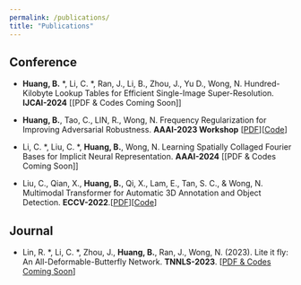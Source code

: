 ```yaml
---
permalink: /publications/
title: "Publications"
---
```


## Conference
+ **Huang, B.** *, Li, C. *, Ran, J., Li, B., Zhou, J., Yu D., Wong, N. Hundred-Kilobyte Lookup Tables for Efficient Single-Image Super-Resolution. **IJCAI-2024** [[PDF & Codes Coming Soon]]

+ **Huang, B.**, Tao, C., LIN, R., Wong, N. Frequency Regularization for Improving Adversarial Robustness. **AAAI-2023 Workshop** [[PDF](\files\pdf\AAAI2023_Workshop.pdf)][[Code](https://github.com/Harr7y/FR)]

+ Li, C. *, Liu, C. *, **Huang, B.**, Wong, N. Learning Spatially Collaged Fourier Bases for Implicit Neural Representation. **AAAI-2024** [[PDF & Codes Coming Soon]]

+ Liu, C., Qian, X., **Huang, B.**, Qi, X., Lam, E., Tan, S. C., & Wong, N. Multimodal Transformer for Automatic 3D Annotation and Object Detection. **ECCV-2022**.[[PDF](https://arxiv.org/pdf/2207.09805.pdf)][[Code](https://github.com/Cliu2/MTrans)]



## Journal
+ Lin, R. *, Li, C. *, Zhou, J., **Huang, B.**, Ran, J., Wong, N. (2023). Lite it fly: An All-Deformable-Butterfly Network. **TNNLS-2023**. [[PDF & Codes Coming Soon](https://ieeexplore.ieee.org/xpl/RecentIssue.jsp?punumber=5962385)]
